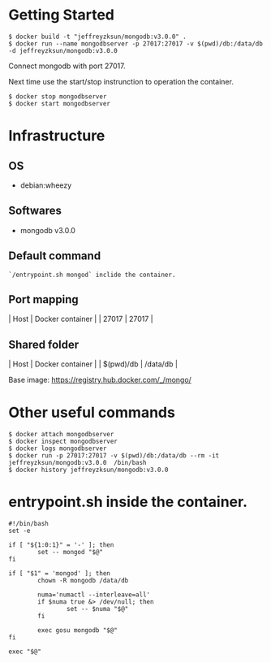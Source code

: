 Getting Started
====

	$ docker build -t "jeffreyzksun/mongodb:v3.0.0" .
	$ docker run --name mongodbserver -p 27017:27017 -v $(pwd)/db:/data/db -d jeffreyzksun/mongodb:v3.0.0
	
Connect mongodb with port 27017. 

Next time use the start/stop instrunction to operation the container.

	$ docker stop mongodbserver
	$ docker start mongodbserver

Infrastructure
====
OS
----

- debian:wheezy

Softwares
----

- mongodb v3.0.0

Default command
----

	`/entrypoint.sh mongod` inclide the container. 

Port mapping
----

| Host   | Docker container | 
| 27017  | 27017 			|

Shared folder
----
| Host   	| Docker container 	| 
| $(pwd)/db | /data/db 			|


Base image: https://registry.hub.docker.com/_/mongo/ 

Other useful commands
====

	$ docker attach mongodbserver
	$ docker inspect mongodbserver
	$ docker logs mongodbserver
	$ docker run -p 27017:27017 -v $(pwd)/db:/data/db --rm -it jeffreyzksun/mongodb:v3.0.0  /bin/bash 
	$ docker history jeffreyzksun/mongodb:v3.0.0
 
entrypoint.sh inside the container.
===

	#!/bin/bash
	set -e

	if [ "${1:0:1}" = '-' ]; then
	        set -- mongod "$@"
	fi

	if [ "$1" = 'mongod' ]; then
	        chown -R mongodb /data/db

	        numa='numactl --interleave=all'
	        if $numa true &> /dev/null; then
	                set -- $numa "$@"
	        fi

	        exec gosu mongodb "$@"
	fi

	exec "$@"